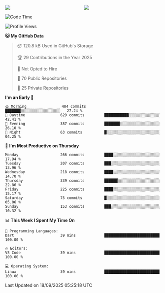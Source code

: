 <p style="display:flex;align-items:center;column-gap:0.5rem;" align="center">
  <img style="flex-grow:1;align-self:stretch;object-fit:cover;"  src ="https://github-readme-stats.vercel.app/api?username=gnoluv9x&show_icons=true&count_private=true&theme=chartreuse-dark&hide_border=true">
  <img style="flex-grow:1;align-self:stretch;object-fit:cover;"src ="https://github-readme-stats.vercel.app/api/top-langs/?username=gnoluv9x&layout=compact&hide_border=true&theme=chartreuse-dark&&langs_count=6&hide=jupyter%20notebook,tex,css,php&exclude_repo=Pacman-AI">
</p>

<!--START_SECTION:waka-->
![Code Time](http://img.shields.io/badge/Code%20Time-1%2C107%20hrs%2017%20mins-blue)

![Profile Views](http://img.shields.io/badge/Profile%20Views-0-blue)

**🐱 My GitHub Data** 

> 📦 120.8 kB Used in GitHub's Storage 
 > 
> 🏆 29 Contributions in the Year 2025
 > 
> 🚫 Not Opted to Hire
 > 
> 📜 70 Public Repositories 
 > 
> 🔑 25 Private Repositories 
 > 
**I'm an Early 🐤** 

```text
🌞 Morning                404 commits         ███████░░░░░░░░░░░░░░░░░░   27.24 % 
🌆 Daytime                629 commits         ███████████░░░░░░░░░░░░░░   42.41 % 
🌃 Evening                387 commits         ███████░░░░░░░░░░░░░░░░░░   26.10 % 
🌙 Night                  63 commits          █░░░░░░░░░░░░░░░░░░░░░░░░   04.25 % 
```
📅 **I'm Most Productive on Thursday** 

```text
Monday                   266 commits         ████░░░░░░░░░░░░░░░░░░░░░   17.94 % 
Tuesday                  207 commits         ███░░░░░░░░░░░░░░░░░░░░░░   13.96 % 
Wednesday                218 commits         ████░░░░░░░░░░░░░░░░░░░░░   14.70 % 
Thursday                 339 commits         ██████░░░░░░░░░░░░░░░░░░░   22.86 % 
Friday                   225 commits         ████░░░░░░░░░░░░░░░░░░░░░   15.17 % 
Saturday                 75 commits          █░░░░░░░░░░░░░░░░░░░░░░░░   05.06 % 
Sunday                   153 commits         ███░░░░░░░░░░░░░░░░░░░░░░   10.32 % 
```


📊 **This Week I Spent My Time On** 

```text
💬 Programming Languages: 
Dart                     39 mins             █████████████████████████   100.00 % 

🔥 Editors: 
VS Code                  39 mins             █████████████████████████   100.00 % 

💻 Operating System: 
Linux                    39 mins             █████████████████████████   100.00 % 
```


 Last Updated on 18/09/2025 05:25:18 UTC
<!--END_SECTION:waka-->

